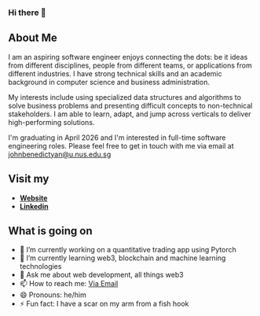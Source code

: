 ### Hi there 👋

## About Me
I am an aspiring software engineer enjoys connecting the dots: be it ideas from different disciplines, people from different teams, or applications from different industries. I have strong technical skills and an academic background in computer science and business administration.

My interests include using specialized data structures and algorithms to solve business problems and presenting difficult concepts to non-technical stakeholders. I am able to learn, adapt, and jump across verticals to deliver high-performing solutions.

I'm graduating in April 2026 and I'm interested in full-time software engineering roles. Please feel free to get in touch with me via email at johnbenedictyan@u.nus.edu.sg

## Visit my 
- **[Website](https://johnbenedictyan.com/)**
- **[Linkedin](https://www.linkedin.com/in/johnbenedictyan/)**

## What is going on
- 🔭 I’m currently working on a quantitative trading app using Pytorch
- 🌱 I’m currently learning web3, blockchain and machine learning technologies
- 💬 Ask me about web development, all things web3
- 📫 How to reach me: [Via Email](mailto:johnbenedictyan@u.nus.edu.sg)
- 😄 Pronouns: he/him
- ⚡ Fun fact: I have a scar on my arm from a fish hook

<!--
**johnbenedictyan/johnbenedictyan** is a ✨ _special_ ✨ repository because its `README.md` (this file) appears on your GitHub profile.

Here are some ideas to get you started:

- 🔭 I’m currently working on ...
- 🌱 I’m currently learning ...
- 👯 I’m looking to collaborate on ...
- 🤔 I’m looking for help with ...
- 💬 Ask me about ...
- 📫 How to reach me: ...
- 😄 Pronouns: ...
- ⚡ Fun fact: ...
-->
